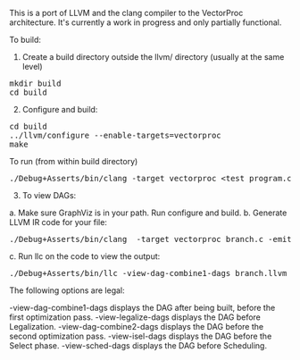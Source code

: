 This is a port of LLVM and the clang compiler to the VectorProc architecture. It's currently a work in progress and only partially functional.

To build:

1. Create a build directory outside the llvm/ directory (usually at the same level)

<pre>
mkdir build
cd build
</pre>

2. Configure and build:

<pre>
cd build
../llvm/configure --enable-targets=vectorproc
make
</pre>

To run (from within build directory)

<pre>
./Debug+Asserts/bin/clang -target vectorproc &lt;test_program.c&gt; -S -o -
</pre>

3. To view DAGs:

 a. Make sure GraphViz is in your path.  Run configure and build.
 b. Generate LLVM IR code for your file:

<pre>
./Debug+Asserts/bin/clang  -target vectorproc branch.c -emit-llvm  -o branch.llvm -S
</pre>

 c. Run llc on the code to view the output:

<pre>
./Debug+Asserts/bin/llc -view-dag-combine1-dags branch.llvm 
</pre>

The following options are legal:

-view-dag-combine1-dags displays the DAG after being built, before the first optimization pass.
-view-legalize-dags displays the DAG before Legalization.
-view-dag-combine2-dags displays the DAG before the second optimization pass.
-view-isel-dags displays the DAG before the Select phase.
-view-sched-dags displays the DAG before Scheduling.


